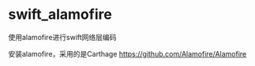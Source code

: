# swift_alamofire

使用alamofire进行swift网络层编码

安装alamofire，采用的是Carthage
https://github.com/Alamofire/Alamofire
